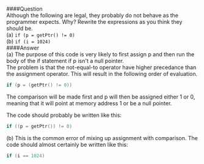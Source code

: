 ####Question  
Although the following are legal, they probably do not behave as the programmer expects. Why? Rewrite the expressions as you think they should be.  
(a) `if (p = getPtr() != 0)`  
(b) `if (i = 1024)`  
####Answer  
(a) The purpose of this code is very likely to first assign p and then run the body of the if statement if p isn't a null pointer.    
The problem is that the not-equal-to operator have higher precedance than the assignment operator. This will result in the following order of evaluation.  
```cpp
if (p = (getPtr() != 0))
```
The comparison will be made first and p will then be assigned either 1 or 0, meaning that it will point at memory address 1 or be a null pointer.  

The code should probably be written like this:  
```cpp
if ((p = getPtr()) != 0)
```
(b) This is the common error of mixing up assignment with comparison. The code should almost certainly be written like this:
```cpp
if (i == 1024)
```
